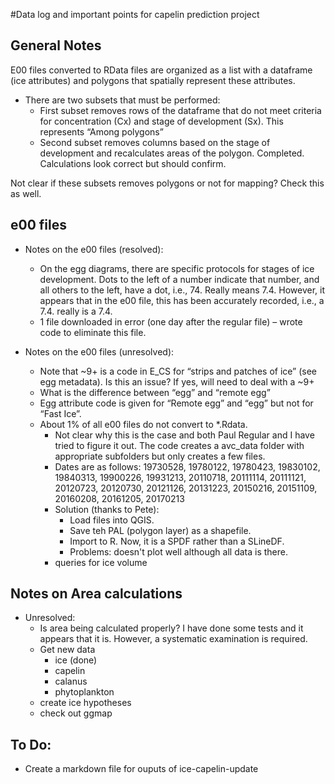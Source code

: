 #Data log and important points for capelin prediction project


## General Notes
E00 files converted to RData files are organized as a list with a dataframe (ice attributes) and polygons that spatially represent these attributes.  
* There are two subsets that must be performed:
  + First subset removes rows of the dataframe that do not meet criteria for concentration (Cx) and stage of development (Sx).  This represents “Among polygons”
  + Second subset removes columns based on the stage of development and recalculates areas of the polygon.  Completed.  Calculations look correct but should confirm.
  
Not clear if these subsets removes polygons or not for mapping?  Check this as well.

## e00 files
* Notes on the e00 files (resolved):
  +	On the egg diagrams, there are specific protocols for stages of ice development.  Dots to the left of a number indicate that number, and all others to the left, have a dot, i.e., 74. Really means 7.4.  However, it appears that in the e00 file, this has been accurately  recorded, i.e., a 7.4. really is a 7.4.
  +	1 file downloaded in error (one day after the regular file) – wrote code to eliminate this file.
	

* Notes on the e00 files (unresolved):
  +	Note that ~9+ is a code in E_CS for “strips and patches of ice” (see egg metadata).  Is this an issue?  If yes, will need to deal with a ~9+
  +	What is the difference between “egg” and “remote egg”
  +	Egg attribute code is given for “Remote egg” and “egg” but not for “Fast Ice”.
  +	About 1% of all e00 files do not convert to *.Rdata.  
    - Not clear why this is the case and both Paul Regular and I have tried to figure it out.  The code creates a avc_data folder with appropriate subfolders but only creates a few files.  
    - Dates are as follows: 19730528, 19780122, 19780423, 19830102, 19840313, 19900226, 19931213, 20110718, 20111114, 20111121, 20120723, 20120730, 20121126, 20131223, 20150216, 20151109, 20160208, 20161205, 20170213
    - Solution (thanks to Pete):
      - Load files into QGIS.  
      - Save teh PAL (polygon layer) as a shapefile.  
      - Import to R.  Now, it is a SPDF rather than a SLineDF.  
      - Problems: doesn't plot well although all data is there.
    - queries for ice volume

## Notes on Area calculations 
* Unresolved:
  +	Is area being calculated properly?  I have done some tests and it appears that it is.  However, a systematic examination is required.
  + Get new data
    - ice (done)
    - capelin
    - calanus
    - phytoplankton
  + create ice hypotheses
  + check out ggmap
## To Do:
+	Create a markdown file for ouputs of ice-capelin-update

